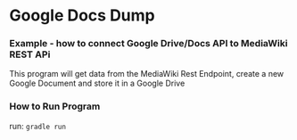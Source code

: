 # Google Docs Dump

### Example - how to connect Google Drive/Docs API to MediaWiki REST APi

This program will get data from the MediaWiki Rest Endpoint, create a new Google Document and store it in a Google Drive


### How to Run Program

run: `gradle run` 


